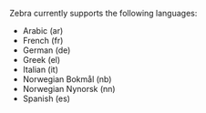 Zebra currently supports the following languages:
- Arabic (ar)
- French (fr)
- German (de)
- Greek (el)
- Italian (it)
- Norwegian Bokmål (nb)
- Norwegian Nynorsk (nn)
- Spanish (es)
